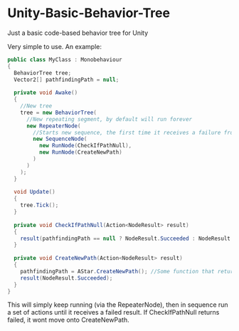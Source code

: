 # Unity-Basic-Behavior-Tree
Just a basic code-based behavior tree for Unity

Very simple to use. An example:
```cs
public class MyClass : Monobehaviour
{
  BehaviorTree tree;
  Vector2[] pathfindingPath = null;
  
  private void Awake()
  {
    //New tree
    tree = new BehaviorTree( 
      //New repeating segment, by default will run forever
      new RepeaterNode(
        //Starts new sequence, the first time it receives a failure from it's child, it will stop
        new SequenceNode(
          new RunNode(CheckIfPathNull),
          new RunNode(CreateNewPath)
        )
      )
    );
  }
  
  void Update()
  {
    tree.Tick();
  }
  
  private void CheckIfPathNull(Action<NodeResult> result)
  {
    result(pathfindingPath == null ? NodeResult.Succeeded : NodeResult.Failed);
  }
  
  private void CreateNewPath(Action<NodeResult> result)
  {
    pathfindingPath = AStar.CreateNewPath(); //Some function that returns an array of points for A* pathfinding
    result(NodeResult.Succeeded);
  }
}
```
This will simply keep running (via the RepeaterNode), then in sequence run a set of actions until it receives a failed result. If CheckIfPathNull returns failed, it wont move onto CreateNewPath. 
